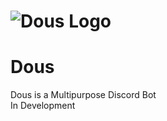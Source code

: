 # <img style="align: center;" alt="Dous Logo" src="https://cdn.discordapp.com/attachments/1041352637397860456/1041365383233421402/Screenshot_2022-11-13_202400.jpg"/>
# Dous
Dous is a Multipurpose Discord Bot
<br>
In Development
